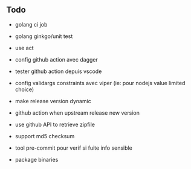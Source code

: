 ## Todo

- golang ci job
- golang ginkgo/unit test
- use act
- config github action avec dagger
- tester github action depuis vscode
- config validargs constraints avec viper (ie: pour nodejs value limited choice)
- make release version dynamic
- github action when upstream release new version
- use github API to retrieve zipfile
- support md5 checksum
- tool pre-commit pour verif si fuite info sensible


- package binaries